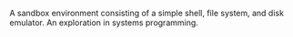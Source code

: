 A sandbox environment consisting of a simple shell, file system, and disk emulator. An exploration in systems programming.